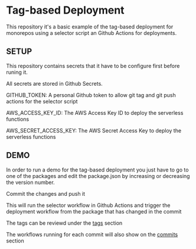 # Tag-based Deployment

This repository it's a basic example of the tag-based deployment for monorepos using a selector script an Github Actions for deployments.

## SETUP

This repository contains secrets that it have to be configure first before runing it.

All secrets are stored in Github Secrets.

GITHUB_TOKEN: A personal Github token to allow git tag and git push actions for the selector script

AWS_ACCESS_KEY_ID: The AWS Access Key ID to deploy the serverless functions

AWS_SECRET_ACCESS_KEY: The AWS Secret Access Key to deploy the serverless functions

## DEMO

In order to run a demo for the tag-based deployment you just have to go to one of the packages and edit the package.json by increasing or decreasing the version number.

Commit the changes and push it

This will run the selector workflow in Github Actions and trigger the deployment workflow from the package that has changed in the commit

The tags can be reviewd under the [tags](https://github.com/llamojha/tag-based-deployment/tags) section

The workflows running for each commit will also show on the [commits](https://github.com/llamojha/tag-based-deployment/commits/master) section